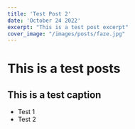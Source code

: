 ```yaml
---
title: 'Test Post 2'
date: 'October 24 2022'
excerpt: "This is a test post excerpt"
cover_image: "/images/posts/faze.jpg"
---
```


# This is a test posts
## This is a test caption

* Test 1
* Test 2
